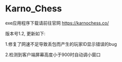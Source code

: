 # Karno_Chess

exe应用程序下载请前往官网 https://karnochess.co/

版本号1.2, 更新如下:

1.修复了网速不足导致丢包而产生的玩家ID显示错误的bug

2.检测到客户端屏幕高度小于900时自动调小窗口

